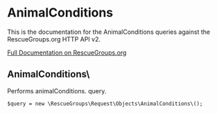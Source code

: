 # AnimalConditions

This is the documentation for the AnimalConditions queries against the RescueGroups.org HTTP API v2.

[Full Documentation on RescueGroups.org](https://userguide.rescuegroups.org/display/APIDG/Object+definitions#Objectdefinitions-animalConditions)

## AnimalConditions\

Performs animalConditions. query.

    $query = new \RescueGroups\Request\Objects\AnimalConditions\();


